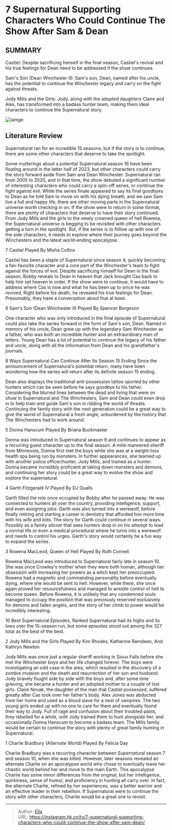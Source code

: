 # 7 Supernatural Supporting Characters Who Could Continue The Show After Sam &amp; Dean


## SUMMARY 


 Castiel: Despite sacrificing himself in the final season, Castiel&#39;s revival and his true feelings for Dean need to be addressed if the show continues. 

 Sam&#39;s Son (Dean Winchester II): Sam&#39;s son, Dean, named after his uncle, has the potential to continue the Winchester legacy and carry on the fight against threats. 

 Jody Mills and the Girls: Jody, along with the adopted daughters Claire and Alex, has transformed into a badass hunter team, making them ideal characters to continue the Supernatural story. 

![iamge](https://static1.srcdn.com/wordpress/wp-content/uploads/2024/01/supernatural-supporting-characters-continue-show-sam-dean.jpg)

## Literature Review
Supernatural ran for an incredible 15 seasons, but if the story is to continue, there are some other characters that deserve to take the spotlight.




Some mutterings about a potential Supernatural season 16 have been floating around in the latter half of 2023, but other characters could carry the story forward aside from Sam and Dean Winchester. Supernatural ran from 2005 to 2020, and in that time, the show debuted a significant number of interesting characters who could carry a spin-off series, or continue the fight against evil. While the series finale appeared to say its final goodbyes to Dean as he told Sam to move on with his dying breath, and we saw Sam live a full and happy life, there are other moving parts in the Supernatural universe worth checking in on.
If the show were to return in some format, there are plenty of characters that deserve to have their story continued. From Jody Mills and the girls to the newly crowned queen of hell Rowena, the Supernatural universe is begging to be revisited with other characters getting a turn in the spotlight. But, if the series is to follow up with one of the side characters, it needs to explore where their journey goes beyond the Winchesters and the latest world-ending apocalypse.


 7  Castiel 
Played By Misha Collins



Castiel has been a staple of Supernatural since season 4, quickly becoming a fan-favorite character and a core part of the Winchester&#39;s team to fight against the forces of evil. Despite sacrificing himself for Dean in the final season, Bobby reveals to Dean in heaven that Jack brought Cas back to help him set heaven in order. If the show were to continue, it would have to address where Cas is now and what he has been up to since he was revived. Right before his death, he revealed his true feelings for Dean. Presumably, they have a conversation about that at least.




 6  Sam&#39;s Son (Dean Winchester II) Played By Spencer Borgeson
        

One character who was only introduced in the final episode of Supernatural could also take the series forward in the form of Sam&#39;s son, Dean. Named in memory of his uncle, Dean grew up with the legendary Sam Winchester as a father, who was both an incredible hunter and an extraordinary man of letters. Young Dean has a lot of potential to continue the legacy of his father and uncle, along with all the information from Dean and his grandfather&#39;s journals.
            

 8 Ways Supernatural Can Continue After Its Season 15 Ending 
Since the announcement of Supernatural’s potential return, many have been wondering how the series will return after its definite season 15 ending. 




Dean also displays the traditional anti-possession tattoo sported by other hunters which can be seen before he says goodbye to his father. Considering the blurred lines between the dead and living that were on show in Supernatural and The Winchesters, Sam and Dean could even drop in to help train and guide Sam&#39;s son in ridding the world of threats. Continuing the family story with the next generation could be a great way to give the world of Supernatural a fresh angle, unburdened by the history that The Winchesters had to work around.





 5  Donna Hanscum Played By Briana Buckmaster
        

Donna was introduced in Supernatural season 9 and continues to appear as a recurring guest character up to the final season. A mild-mannered sheriff from Minnesota, Donna first met the boys while she was at a weight-loss health spa being run by monsters. In further appearances, she teamed up with another police officer/hunter, Jody Mills, and trained as a hunter. Donna became incredibly proficient at taking down monsters and demons, and continuing her story could be a great way to evolve the show and explore the supernatural.





 4  Garth Fitzgerald IV Played By DJ Qualls
        

Garth filled the role once occupied by Bobby after he passed away. He was connected to hunters all over the country, providing intelligence, support, and even assigning jobs. Garth was also turned into a werewolf, before finally retiring and starting a career in dentistry that afforded him more time with his wife and kids. The story for Garth could continue in several ways. Possibly as a family sitcom that sees hunters drop in on his attempt to lead a normal life or even a medical procedural where he turns into a werewolf and needs to control his urges. Garth&#39;s story would certainly be a fun way to expand the series.





 3  Rowena MacLeod, Queen of Hell Played By Ruth Connell
        

Rowena MacLeod was introduced to Supernatural fairly late in season 10. She was once Crowley&#39;s mother when they were both human, although her obsession with increasing her powers as a witch kept her preoccupied. Rowena had a magnetic and commanding personality before eventually dying, where she would be sent to hell. However, while there, she once again proved her resourcefulness and managed to wrestle control of hell to become queen. Before Rowena, it is unlikely that any condemned souls managed to occupy the position that was previously reserved exclusively for demons and fallen angels, and the story of her climb to power would be incredibly interesting.
            

 10 Best Supernatural Episodes, Ranked 
Supernatural had its highs and its lows over the 15-season run, but some episodes stood out among the 327 total as the best of the best.


 2  Jody Mills and the Girls 
Played By Kim Rhodes, Katherine Ramdeen, And Kathryn Newton


Jody Mills was once just a regular sheriff working in Sioux Falls before she met the Winchester boys and her life changed forever. The boys were investigating an odd case in the area, which resulted in the discovery of a zombie invasion and the death and resurrection of her son and husband. Jody bravely fought side by side with the boys and, after some time grieving, she became a hunter and an adopted mother to a couple of lost girls.
Claire Novak, the daughter of the man that Castiel possessed, suffered greatly after Cas took over her father&#39;s body. Alex Jones was abducted from her home and used as a blood slave for a nest of vampires. The two young girls ended up with no one to care for them and eventually found their way to Jody. Full of rage and confusion about their troubled pasts, they rebelled for a while, until Jody trained them to hunt alongside her, and occasionally Donna Hanscum to become a badass team. The Mills family would be certain to continue the story with plenty of great family hunting in Supernatural.




 1  Charlie Bradbury (Alternate World) Played By Felicia Day
        

Charlie Bradbury was a recurring character between Supernatural season 7 and season 10, when she was killed. However, later seasons revealed an alternate Charlie on an apocalypse world who chose to eventually leave her chaotic world behind her and move to the main Earth. This apocalypse Charlie has some minor differences from the original, but her intelligence, quirkiness, sense of humor, and proficiency in hunting all carry over. In fact, the alternate Charlie, refined by her experiences, was a better warrior and an effective leader in their rebellion. If Supernatural were to continue the story with other characters, Charlie would be a great one to revisit. 

---

> Author: [Ella](https://instagram.hk.cn/)  
> URL: https://instagram.hk.cn/tv/7-supernatural-supporting-characters-who-could-continue-the-show-after-sam-dean/  

